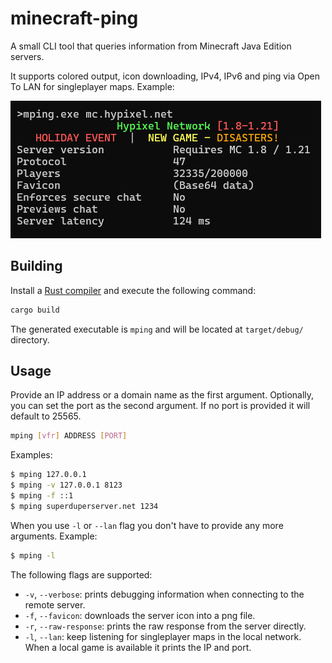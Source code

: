 # minecraft-ping
A small CLI tool that queries information from Minecraft Java Edition servers.

It supports colored output, icon downloading, IPv4, IPv6 and ping via Open To LAN for singleplayer maps. Example:

![Screenshot of an example of this program](images\example.png)

## Building
Install a [Rust compiler](https://www.rust-lang.org/tools/install) and execute the following command:
```bash
cargo build
```
The generated executable is `mping` and will be located at `target/debug/` directory.

## Usage
Provide an IP address or a domain name as the first argument. Optionally, you can set the port as the second argument. If no port is provided it will default to 25565.
```bash
mping [vfr] ADDRESS [PORT]
```
Examples:
```bash
$ mping 127.0.0.1
$ mping -v 127.0.0.1 8123
$ mping -f ::1
$ mping superduperserver.net 1234
```

When you use `-l` or `--lan` flag you don't have to provide any more arguments. Example:
```bash
$ mping -l
```

The following flags are supported:
- `-v`, `--verbose`: prints debugging information when connecting to the remote server.
- `-f`, `--favicon`: downloads the server icon into a png file.
- `-r`, `--raw-response`: prints the raw response from the server directly.
- `-l`, `--lan`: keep listening for singleplayer maps in the local network. When a local game is available it prints the IP and port.

